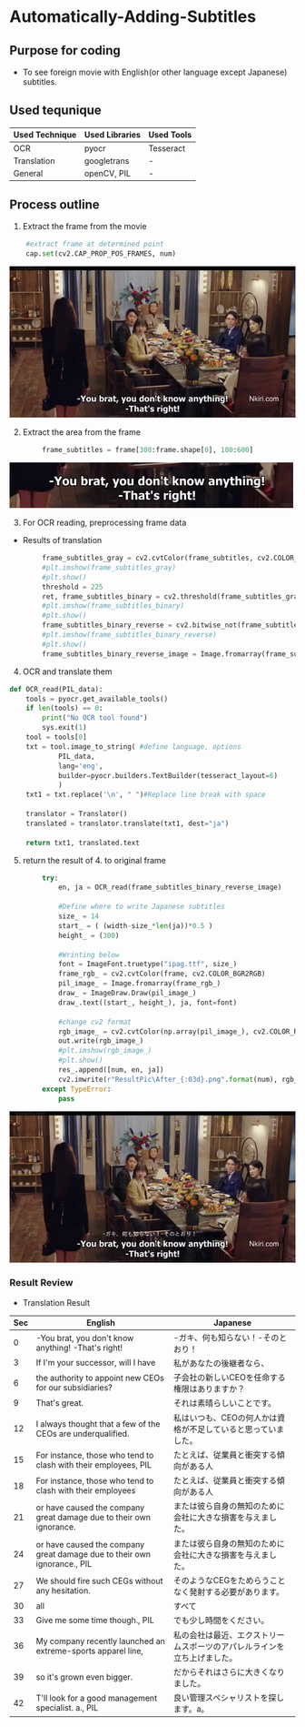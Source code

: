 # Automatically-Adding-Subtitles

## Purpose for coding
* To see foreign movie with English(or other language except Japanese) subtitles.

## Used tequnique
|  Used Technique  |  Used Libraries  | Used Tools |
| ---- | ---- | ---- |
|  OCR  |  pyocr  | Tesseract |
|  Translation  |  googletrans  | - |
| General | openCV, PIL | - |

## Process outline
1. Extract the frame from the movie

```python
    #extract frame at determined point 
    cap.set(cv2.CAP_PROP_POS_FRAMES, num)
```

![Extract the frame](https://github.com/takanyanta/Automatically-Adding-Subtitles/blob/main/ResultPic/Before_000.png "process1")

2. Extract the area from the frame

```python
        frame_subtitles = frame[300:frame.shape[0], 100:600]
```

![Extract the frame](https://github.com/takanyanta/Automatically-Adding-Subtitles/blob/main/ResultPic/add_000.png "process1")

3. For OCR reading, preprocessing frame data

* Results of translation

```python
        frame_subtitles_gray = cv2.cvtColor(frame_subtitles, cv2.COLOR_BGR2GRAY)
        #plt.imshow(frame_subtitles_gray)
        #plt.show()
        threshold = 225
        ret, frame_subtitles_binary = cv2.threshold(frame_subtitles_gray, threshold, 255, cv2.THRESH_BINARY)
        #plt.imshow(frame_subtitles_binary)
        #plt.show()
        frame_subtitles_binary_reverse = cv2.bitwise_not(frame_subtitles_binary)
        #plt.imshow(frame_subtitles_binary_reverse)
        #plt.show()
        frame_subtitles_binary_reverse_image = Image.fromarray(frame_subtitles_binary_reverse)
```

4. OCR and translate them

```python
def OCR_read(PIL_data):
    tools = pyocr.get_available_tools()
    if len(tools) == 0:
        print("No OCR tool found")
        sys.exit(1)
    tool = tools[0]
    txt = tool.image_to_string( #define language, options
            PIL_data,
            lang='eng',
            builder=pyocr.builders.TextBuilder(tesseract_layout=6)
            )
    txt1 = txt.replace('\n', " ")#Replace line break with space

    translator = Translator()
    translated = translator.translate(txt1, dest="ja")
    
    return txt1, translated.text
```

5. return the result of 4. to original frame

```python
        try:
            en, ja = OCR_read(frame_subtitles_binary_reverse_image)

            #Define where to write Japanese subtitles
            size_ = 14
            start_ = ( (width-size_*len(ja))*0.5 )
            height_ = (300)

            #Wrinting below
            font = ImageFont.truetype("ipag.ttf", size_)
            frame_rgb_ = cv2.cvtColor(frame, cv2.COLOR_BGR2RGB)
            pil_image_ = Image.fromarray(frame_rgb_)
            draw_ = ImageDraw.Draw(pil_image_)
            draw_.text((start_, height_), ja, font=font)

            #change cv2 format
            rgb_image_ = cv2.cvtColor(np.array(pil_image_), cv2.COLOR_RGB2BGR)
            out.write(rgb_image_)
            #plt.imshow(rgb_image_)
            #plt.show()
            res_.append([num, en, ja])
            cv2.imwrite(r"ResultPic\After_{:03d}.png".format(num), rgb_image_)
        except TypeError:
            pass
```

![Extract the frame](https://github.com/takanyanta/Automatically-Adding-Subtitles/blob/main/ResultPic/After_000.png "process1")

### Result Review

* Translation Result


|  Sec  |  English  | Japanese |
| ---- | ---- | ---- |
|  0  |  -You brat, you don't know anything! -That's right!  | -ガキ、何も知らない！-そのとおり！ |
|  3  |  If I'm your successor, will I have  | 私があなたの後継者なら、 |
| 6 | the authority to appoint new CEOs for our subsidiaries? | 子会社の新しいCEOを任命する権限はありますか？ |
|  9  |  That's great.  | それは素晴らしいことです。 |
|  12  |  I always thought that a few of the CEOs are underqualified.  | 私はいつも、CEOの何人かは資格が不足していると思っていました。 |
| 15 | For instance, those who tend to clash with their employees, PIL | たとえば、従業員と衝突する傾向がある人 |
|  18  |  For instance, those who tend to clash with their employees  | たとえば、従業員と衝突する傾向がある人 |
|  21  |  or have caused the company great damage due to their own ignorance.  | または彼ら自身の無知のために会社に大きな損害を与えました。 |
| 24 | or have caused the company great damage due to their own ignorance., PIL | または彼ら自身の無知のために会社に大きな損害を与えました。 |
|  27  |  We should fire such CEGs without any hesitation.  | そのようなCEGをためらうことなく発射する必要があります。 |
|  30  |  all  | すべて |
| 33 | Give me some time though., PIL | でも少し時間をください。 |
|  36  |  My company recently launched an extreme-sports apparel line,  | 私の会社は最近、エクストリームスポーツのアパレルラインを立ち上げました。 |
|  39  |  so it's grown even bigger.  | だからそれはさらに大きくなりました。 |
| 42 | T'll look for a good management specialist. a., PIL | 良い管理スペシャリストを探します。a。 |
